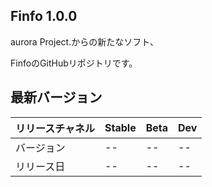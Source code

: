 ## Finfo 1.0.0
aurora Project.からの新たなソフト、

FinfoのGitHubリポジトリです。

## 最新バージョン
|リリースチャネル | Stable | Beta |  Dev  |
|--------------|--------|------|-------|
|   バージョン   |   --   |  --  |  --   |
|   リリース日   |   --   |  --  |  --   |